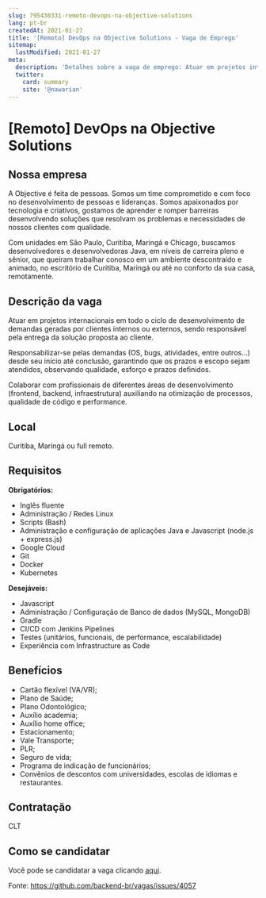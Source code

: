 ```yaml
---
slug: 795430331-remoto-devops-na-objective-solutions
lang: pt-br
createdAt: 2021-01-27
title: '[Remoto] DevOps na Objective Solutions - Vaga de Emprego'
sitemap:
  lastModified: 2021-01-27
meta:
  description: 'Detalhes sobre a vaga de emprego: Atuar em projetos internacionais em todo o ciclo de desenvolvimento de demandas geradas por clientes internos ou externos, sendo responsável pela entrega da solução proposta ao cliente. Responsabilizar-se pelas demandas (OS, bugs, atividades, entre outros...) desde seu início até conclusão, garantindo que os prazos e escopo sejam atendidos, observando qualidade, esforço e prazos definidos. Colaborar com profissionais de diferentes áreas de desenvolvimento (frontend, backend, infraestrutura) auxiliando na otimização de processos, qualidade de código e performance.'
  twitter:
    card: summary
    site: '@nawarian'
---
```


# [Remoto] DevOps na Objective Solutions

<!--
==================================================
Caso a vaga for remoto durante a pandemia informar no texto "Remoto durante o covid"
==================================================
-->
<!-- 
==================================================
POR FAVOR, SÓ POSTE SE A VAGA FOR PARA BACK-END!

Não faça distinção de gênero no título da vaga.

Use: "Back-End Developer" ao invés de 
"Desenvolvedor Back-End" \o/

Exemplo: `[São Paulo] Back-End Developer @ NOME DA EMPRESA`
==================================================
-->
<!--
==================================================
Caso a vaga for remoto durante a pandemia deixar a linha abaixo
==================================================
-->

## Nossa empresa

A Objective é feita de pessoas. Somos um time comprometido e com foco no desenvolvimento de pessoas e lideranças. Somos apaixonados por tecnologia e criativos, gostamos de aprender e romper barreiras desenvolvendo soluções que resolvam os problemas e necessidades de nossos clientes com qualidade.

Com unidades em São Paulo, Curitiba, Maringá e Chicago, buscamos desenvolvedores e desenvolvedoras Java, em níveis de carreira pleno e sênior, que queiram trabalhar conosco em um ambiente descontraído e animado, no escritório de Curitiba, Maringá ou até no conforto da sua casa, remotamente.

## Descrição da vaga

Atuar em projetos internacionais em todo o ciclo de desenvolvimento de demandas geradas por clientes internos ou externos, sendo responsável pela entrega da solução proposta ao cliente.

Responsabilizar-se pelas demandas (OS, bugs, atividades, entre outros...) desde seu início até conclusão, garantindo que os prazos e escopo sejam atendidos, observando qualidade, esforço e prazos definidos.

Colaborar com profissionais de diferentes áreas de desenvolvimento (frontend, backend, infraestrutura) auxiliando na otimização de processos, qualidade de código e performance.

## Local

Curitiba, Maringá ou full remoto.


## Requisitos

**Obrigatórios:**

- Inglês fluente
- Administração / Redes Linux
- Scripts (Bash)
- Administração e configuração de aplicações Java e Javascript (node.js + express.js)
- Google Cloud
- Git
- Docker
- Kubernetes


**Desejáveis:**

- Javascript
- Administração / Configuração de Banco de dados (MySQL, MongoDB)
- Gradle
- CI/CD com Jenkins Pipelines
- Testes (unitários, funcionais, de performance, escalabilidade)
- Experiência com Infrastructure as Code


## Benefícios

- Cartão flexível (VA/VR);
- Plano de Saúde;
- Plano Odontológico;
- Auxílio academia;
- Auxílio home office;
- Estacionamento;
- Vale Transporte;
- PLR;
- Seguro de vida;
- Programa de indicação de funcionários;
- Convênios de descontos com universidades, escolas de idiomas e restaurantes.

## Contratação

CLT

## Como se candidatar

Você pode se candidatar a vaga clicando [aqui](https://objective.gupy.io/jobs/502178).

Fonte: https://github.com/backend-br/vagas/issues/4057